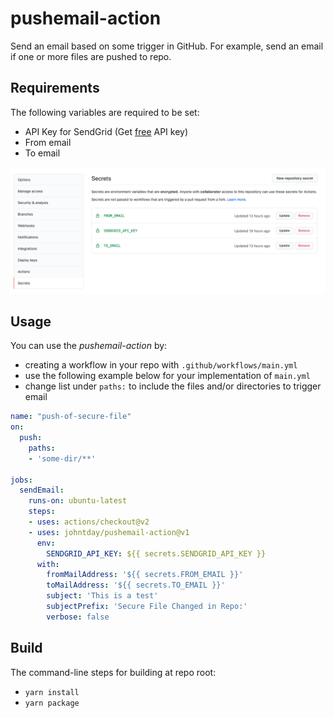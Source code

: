 # pushemail-action

Send an email based on some trigger in GitHub. For example, send an email
if one or more files are pushed to repo.

## Requirements
The following variables are required to be set:
- API Key for SendGrid (Get [free](https://sendgrid.com/free/) API key)
- From email
- To email

![Repo secret settings](./doc/img/repo-secrets.png)

## Usage

You can use the *pushemail-action* by: 
- creating a workflow in your repo with `.github/workflows/main.yml` 
- use the following example below for your implementation of `main.yml`
- change list under `paths:` to include the files and/or directories to trigger email

```yaml
name: "push-of-secure-file"
on:
  push:
    paths:
    - 'some-dir/**'

jobs:
  sendEmail:
    runs-on: ubuntu-latest
    steps:
    - uses: actions/checkout@v2
	- uses: johntday/pushemail-action@v1
      env:
        SENDGRID_API_KEY: ${{ secrets.SENDGRID_API_KEY }}
      with:
        fromMailAddress: '${{ secrets.FROM_EMAIL }}'
        toMailAddress: '${{ secrets.TO_EMAIL }}'
        subject: 'This is a test'
        subjectPrefix: 'Secure File Changed in Repo:'
        verbose: false
```

## Build
The command-line steps for building at repo root:
- `yarn install`
- `yarn package`
